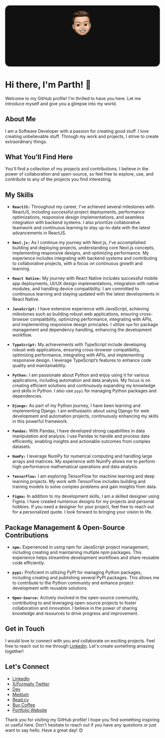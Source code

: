 ![Banner Image](./imparth.gif)

# Hi there, I'm Parth! 👋

Welcome to my GitHub profile! I'm thrilled to have you here. Let me introduce myself and give you a glimpse into my world.

## About Me

I am a Software Developer with a passion for creating good stuff. I love creating unbelievable stuff. Through my work and projects, I strive to create extraordinary things.

## What You'll Find Here

You'll find a collection of my projects and contributions. I believe in the power of collaboration and open-source, so feel free to explore, use, and contribute to any of the projects you find interesting.

## My Skills

- **`ReactJS:`** Throughout my career, I've achieved several milestones with ReactJS, including successful project deployments, performance optimizations, responsive design implementations, and seamless integration with backend systems. I also prioritize collaborative teamwork and continuous learning to stay up-to-date with the latest advancements in ReactJS.

- **`Next.js:`** As I continue my journey with Next.js, I've accomplished building and deploying projects, understanding core Next.js concepts, implementing responsive designs, and optimizing performance. My experience includes integrating with backend systems and contributing to collaborative projects, with a focus on continuous growth and learning.

- **`React Native:`** My journey with React Native includes successful mobile app deployments, UI/UX design implementations, integration with native modules, and handling device compatibility. I am committed to continuous learning and staying updated with the latest developments in React Native.

- **`JavaScript:`** I have extensive experience with JavaScript, achieving milestones such as building robust web applications, ensuring cross-browser compatibility, optimizing performance, integrating with APIs, and implementing responsive design principles. I utilize `npm` for package management and dependency handling, enhancing the development workflow.

- **`TypeScript:`** My achievements with TypeScript include developing robust web applications, ensuring cross-browser compatibility, optimizing performance, integrating with APIs, and implementing responsive design. I leverage TypeScript’s features to enhance code quality and maintainability.

- **`Python:`** I am passionate about Python and enjoy using it for various applications, including automation and data analysis. My focus is on creating efficient solutions and continuously expanding my knowledge and skills in Python. I also use `pypi` for managing Python packages and dependencies.

- **`Django:`** As part of my Python journey, I have been learning and implementing Django. I am enthusiastic about using Django for web development and automation projects, continuously enhancing my skills in this powerful framework.

- **`Pandas:`** With Pandas, I have developed strong capabilities in data manipulation and analysis. I use Pandas to handle and process data efficiently, enabling insights and actionable outcomes from complex datasets.

- **`NumPy:`** I leverage NumPy for numerical computing and handling large arrays and matrices. My experience with NumPy allows me to perform high-performance mathematical operations and data analysis.

- **`TensorFlow:`** I am exploring TensorFlow for machine learning and deep learning projects. My work with TensorFlow includes building and training models to solve complex problems and gain insights from data.

- **`Figma:`** In addition to my development skills, I am a skilled designer using Figma. I have created numerous designs for my projects and personal hobbies. If you need a designer for your project, feel free to reach out for a personalized quote. I look forward to bringing your vision to life.

## Package Management & Open-Source Contributions

- **`npm:`** Experienced in using npm for JavaScript project management, including creating and maintaining multiple npm packages. This experience helps streamline development workflows and share reusable code efficiently.

- **`pypi:`** Proficient in utilizing PyPI for managing Python packages, including creating and publishing several PyPI packages. This allows me to contribute to the Python community and enhance project development with reusable solutions.

- **`Open-Source:`** Actively involved in the open-source community, contributing to and leveraging open-source projects to foster collaboration and innovation. I believe in the power of sharing knowledge and resources to drive progress and improvement.

## Get in Touch

I would love to connect with you and collaborate on exciting projects. Feel free to reach out to me through [Linkedin](https://www.linkedin.com/in/imparth7). Let's create something amazing together!

## Let's Connect

- [LinkedIn](https://www.linkedin.com/in/imparth7)
- [X/Formally Twitter](https://x.com/imparth73)
- [Dev](https://www.dev.to/imparth)
- [Medium](https://imparth7.medium.com/)
- [Read.cv](https://imparth.read.cv)
- [Buy Coffee](https://buymeacoffee.com/imparth.dev)
- [Portfolio Website](http://imparth.vercel.app)

Thank you for visiting my GitHub profile! I hope you find something inspiring or useful here. Don't hesitate to reach out if you have any questions or just want to say hello. Have a great day! 😊

<!--
**imparth7/imparth7** is a ✨ _special_ ✨ repository because its `README.md` (this file) appears on your GitHub profile.

Here are some ideas to get you started:

- 🔭 I’m currently working on ...
- 🌱 I’m currently learning ...
- 👯 I’m looking to collaborate on ...
- 🤔 I’m looking for help with ...
- 💬 Ask me about ...
- 📫 How to reach me: ...
- 😄 Pronouns: ...
- ⚡ Fun fact: ...
-->
